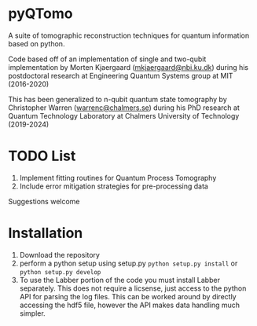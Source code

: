# pyQTomo
A suite of tomographic reconstruction techniques for quantum information based on python.

Code based off of an implementation of single and two-qubit implementation by
Morten Kjaergaard (mkjaergaard@nbi.ku.dk) during his postdoctoral research at
Engineering Quantum Systems group at MIT (2016-2020)

This has been generalized to n-qubit quantum state tomography by Christopher
Warren (warrenc@chalmers.se) during his PhD research at Quantum Technology
Laboratory at Chalmers University of Technology (2019-2024)


# TODO List
1. Implement fitting routines for Quantum Process Tomography
2. Include error mitigation strategies for pre-processing data

Suggestions welcome

# Installation

1. Download the repository
2. perform a python setup using setup.py
`python setup.py install` or `python setup.py develop`
3. To use the Labber portion of the code you must install Labber separately. This does
not require a licsense, just access to the python API for parsing the log files. This can
be worked around by directly accessing the hdf5 file, however the API makes data handling
much simpler.
